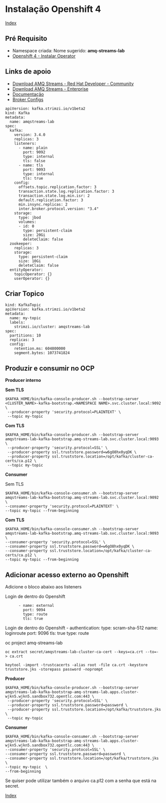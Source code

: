 #
# Instalação Openshift 4

[Index](./index.md)

## Pré Requisito

- Namespace criada: Nome sugerido: **amq-streams-lab**
- [Openshift 4 - Instalar Operator ](./lab-install-operator.md)

## Links de apoio

- [Download AMQ Streams - Red Hat Developer - Community ](https://developers.redhat.com/products/amq/download)
- [Download AMQ Streams - Enterprise ](https://access.redhat.com/downloads/)
- [Documentação](https://access.redhat.com/documentation/en-us/red_hat_amq/7.7)
- [Broker Configs](https://kafka.apache.org/documentation/#brokerconfigs)
  



```
apiVersion: kafka.strimzi.io/v1beta2
kind: Kafka
metadata:
  name: amqstreams-lab
spec:
  kafka:
    version: 3.4.0
    replicas: 3
    listeners:
      - name: plain
        port: 9092
        type: internal
        tls: false
      - name: tls
        port: 9093
        type: internal
        tls: true            
    config:
      offsets.topic.replication.factor: 3
      transaction.state.log.replication.factor: 3
      transaction.state.log.min.isr: 2
      default.replication.factor: 3
      min.insync.replicas: 2
      inter.broker.protocol.version: "3.4"
    storage:
      type: jbod
      volumes:
      - id: 0
        type: persistent-claim
        size: 20Gi
        deleteClaim: false
  zookeeper:
    replicas: 3
    storage:
      type: persistent-claim
      size: 10Gi
      deleteClaim: false
  entityOperator:
    topicOperator: {}
    userOperator: {}
```

## Criar Topico

```
kind: KafkaTopic
apiVersion: kafka.strimzi.io/v1beta2
metadata:
  name: my-topic
  labels:
    strimzi.io/cluster: amqstreams-lab
spec:
  partitions: 10
  replicas: 3
  config:
    retention.ms: 604800000
    segment.bytes: 1073741824
```

## Produzir e consumir no OCP

**Producer interno**

**Sem TLS**
```
$KAFKA_HOME/bin/kafka-console-producer.sh --bootstrap-server <CLUSTER_NAME>-kafka-bootstrap.<NAMESPACE NAME>.svc.cluster.local:9092 \
 --producer-property 'security.protocol=PLAINTEXT' \
 --topic my-topic
```

**Com TLS**
```
$KAFKA_HOME/bin/kafka-console-producer.sh --bootstrap-server amqstreams-lab-kafka-bootstrap.amq-streams-lab.svc.cluster.local:9093 \
 --producer-property 'security.protocol=SSL' \
 --producer-property ssl.truststore.password=w6gO8hx0yqDK \
 --producer-property ssl.truststore.location=/opt/kafka/cluster-ca-certs/ca.p12 \
 --topic my-topic
 ```

 **Consumer**

Sem TLS
```
$KAFKA_HOME/bin/kafka-console-consumer.sh --bootstrap-server amqstreams-lab-kafka-bootstrap.amq-streams-lab.svc.cluster.local:9092 \
--consumer-property 'security.protocol=PLAINTEXT' \
--topic my-topic --from-beginning
```

**Com TLS**
```
$KAFKA_HOME/bin/kafka-console-consumer.sh --bootstrap-server amqstreams-lab-kafka-bootstrap.amq-streams-lab.svc.cluster.local:9093 \
--consumer-property 'security.protocol=SSL' \
--consumer-property ssl.truststore.password=w6gO8hx0yqDK \
--consumer-property ssl.truststore.location=/opt/kafka/cluster-ca-certs/ca.p12 \
--topic my-topic --from-beginning
```

## Adicionar acesso externo ao Openshift

Adicione o bloco abaixo aos listeners

Login de dentro do Openshift
```
      - name: external
        port: 9094
        type: route
        tls: true
```

Login de dentro do Openshift
      - authentication:
          type: scram-sha-512
        name: loginroute
        port: 9096
        tls: true
        type: route


oc project amq-streams-lab

```
oc extract secret/amqstreams-lab-cluster-ca-cert --keys=ca.crt --to=- > ca.crt
```

```
keytool -import -trustcacerts -alias root -file ca.crt -keystore truststore.jks -storepass password -noprompt
```

**Producer**
```
$KAFKA_HOME/bin/kafka-console-producer.sh --bootstrap-server amqstreams-lab-kafka-bootstrap-amq-streams-lab.apps.cluster-wjkn5.wjkn5.sandbox732.opentlc.com:443 \
 --producer-property 'security.protocol=SSL' \
 --producer-property ssl.truststore.password=password \
 --producer-property ssl.truststore.location=/opt/kafka/truststore.jks \
 --topic my-topic
 ```

 **Consumer**

 ```
 $KAFKA_HOME/bin/kafka-console-consumer.sh --bootstrap-server amqstreams-lab-kafka-bootstrap-amq-streams-lab.apps.cluster-wjkn5.wjkn5.sandbox732.opentlc.com:443 \
 --consumer-property 'security.protocol=SSL' \
 --consumer-property ssl.truststore.password=password \
 --consumer-property ssl.truststore.location=/opt/kafka/truststore.jks \
 --topic my-topic  \
 --from-beginning
 ```

Se quiser pode utilizar também o arquivo ca.p12 com a senha que está na secret.


[Index](./index.md)

